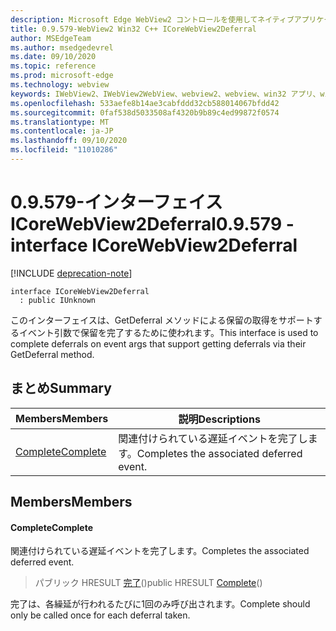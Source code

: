 ```yaml
---
description: Microsoft Edge WebView2 コントロールを使用してネイティブアプリケーションに web 技術 (HTML、CSS、JavaScript) を埋め込む
title: 0.9.579-WebView2 Win32 C++ ICoreWebView2Deferral
author: MSEdgeTeam
ms.author: msedgedevrel
ms.date: 09/10/2020
ms.topic: reference
ms.prod: microsoft-edge
ms.technology: webview
keywords: IWebView2、IWebView2WebView、webview2、webview、win32 アプリ、win32、edge、ICoreWebView2、ICoreWebView2Controller、browser control、edge html、ICoreWebView2Deferral
ms.openlocfilehash: 533aefe8b14ae3cabfddd32cb588014067bfdd42
ms.sourcegitcommit: 0faf538d5033508af4320b9b89c4ed99872f0574
ms.translationtype: MT
ms.contentlocale: ja-JP
ms.lasthandoff: 09/10/2020
ms.locfileid: "11010286"
---
```

# <span data-ttu-id="79fa3-104">0.9.579-インターフェイス ICoreWebView2Deferral</span><span class="sxs-lookup"><span data-stu-id="79fa3-104">0.9.579 - interface ICoreWebView2Deferral</span></span> 

[!INCLUDE [deprecation-note](../../includes/deprecation-note.md)]

```
interface ICoreWebView2Deferral
  : public IUnknown
```

<span data-ttu-id="79fa3-105">このインターフェイスは、GetDeferral メソッドによる保留の取得をサポートするイベント引数で保留を完了するために使われます。</span><span class="sxs-lookup"><span data-stu-id="79fa3-105">This interface is used to complete deferrals on event args that support getting deferrals via their GetDeferral method.</span></span>

## <span data-ttu-id="79fa3-106">まとめ</span><span class="sxs-lookup"><span data-stu-id="79fa3-106">Summary</span></span>

 <span data-ttu-id="79fa3-107">Members</span><span class="sxs-lookup"><span data-stu-id="79fa3-107">Members</span></span>                        | <span data-ttu-id="79fa3-108">説明</span><span class="sxs-lookup"><span data-stu-id="79fa3-108">Descriptions</span></span>
--------------------------------|---------------------------------------------
[<span data-ttu-id="79fa3-109">Complete</span><span class="sxs-lookup"><span data-stu-id="79fa3-109">Complete</span></span>](#complete) | <span data-ttu-id="79fa3-110">関連付けられている遅延イベントを完了します。</span><span class="sxs-lookup"><span data-stu-id="79fa3-110">Completes the associated deferred event.</span></span>

## <span data-ttu-id="79fa3-111">Members</span><span class="sxs-lookup"><span data-stu-id="79fa3-111">Members</span></span>

#### <span data-ttu-id="79fa3-112">Complete</span><span class="sxs-lookup"><span data-stu-id="79fa3-112">Complete</span></span> 

<span data-ttu-id="79fa3-113">関連付けられている遅延イベントを完了します。</span><span class="sxs-lookup"><span data-stu-id="79fa3-113">Completes the associated deferred event.</span></span>

> <span data-ttu-id="79fa3-114">パブリック HRESULT [完了](#complete)()</span><span class="sxs-lookup"><span data-stu-id="79fa3-114">public HRESULT [Complete](#complete)()</span></span>

<span data-ttu-id="79fa3-115">完了は、各繰延が行われるたびに1回のみ呼び出されます。</span><span class="sxs-lookup"><span data-stu-id="79fa3-115">Complete should only be called once for each deferral taken.</span></span>

